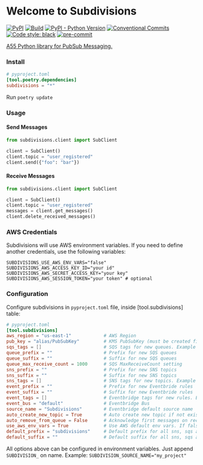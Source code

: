# Welcome to Subdivisions

[![PyPI](https://img.shields.io/pypi/v/subdivisions)](https://pypi.org/project/subdivisions/)
[![Build](https://github.com/access55/subdivisions/workflows/push_main/badge.svg)](https://github.com/access55/subdivisions/actions)
[![PyPI - Python Version](https://img.shields.io/pypi/pyversions/subdivisions)](https://www.python.org)
[![Conventional Commits](https://img.shields.io/badge/Conventional%20Commits-1.0.0-yellow.svg)](https://conventionalcommits.org)
[![Code style: black](https://img.shields.io/badge/code%20style-black-000000.svg)](https://github.com/psf/black)
[![pre-commit](https://img.shields.io/badge/pre--commit-enabled-brightgreen?logo=pre-commit&logoColor=white)](https://github.com/pre-commit/pre-commit)

[A55 Python library for PubSub Messaging.](https://www.youtube.com/watch?v=EYYdQB0mkEU)

### Install

```toml
# pyproject.toml
[tool.poetry.dependencies]
subdivisions = "*"
```
Run `poetry update`

### Usage
#### Send Messages
```python
from subdivisions.client import SubClient

client = SubClient()
client.topic = "user_registered"
client.send({"foo": "bar"})
```

#### Receive Messages
```python
from subdivisions.client import SubClient

client = SubClient()
client.topic = "user_registered"
messages = client.get_messages()
client.delete_received_messages()
```

### AWS Credentials

Subdivisions will use AWS environment variables. If you need to define another credentials, use the following variables:

```env
SUBDIVISIONS_USE_AWS_ENV_VARS="false"
SUBDIVISIONS_AWS_ACCESS_KEY_ID="your id"
SUBDIVISIONS_AWS_SECRET_ACCESS_KEY="your key"
SUBDIVISIONS_AWS_SESSION_TOKEN="your token" # optional
```

### Configuration

Configure subdivisions in `pyproject.toml` file, inside [tool.subdivisions] table:

```toml
# pyproject.toml
[tool.subdivisions]
aws_region = "us-east-1"            # AWS Region
pub_key = "alias/PubSubKey"         # KMS PubSubKey (must be created first)
sqs_tags = []                       # SQS tags for new queues. Example [{"foo": "bar"}]
queue_prefix = ""                   # Prefix for new SQS queues
queue_suffix = ""                   # Suffix for new SQS queues
queue_max_receive_count = 1000      # SQS MaxReceiveCount setting
sns_prefix = ""                     # Prefix for new SNS topics
sns_suffix = ""                     # Suffix for new SNS topics
sns_tags = []                       # SNS tags for new topics. Example [{"foo": "bar"}]
event_prefix = ""                   # Prefix for new Eventbride rules
event_suffix = ""                   # Suffix for new Eventbride rules
event_tags = []                     # Eventbridge tags for new rules. Example [{"foo": "bar"}]
event_bus = "default"               # Eventbridge Bus
source_name = "Subdivisions"        # Eventbridge default source name
auto_create_new_topic = True        # Auto create new topic if not exists in Eventbridge
auto_remove_from_queue = False      # Acknowledge first messages on receive
use_aws_env_vars = True             # Use AWS default env vars. If false append "SUBDIVISION_" on env vars. Example: "SUBDIVISION_AWS_ACCESS_KEY_ID"
default_prefix = "subdivisions"     # Default prefix for all sns, sqs and rule created
default_suffix = ""                 # Default suffix for all sns, sqs and rule created
```

All options above can be configured in environment variables. Just append `SUBDIVISION_` on name. Example: `SUBDIVISION_SOURCE_NAME="my_project"`
